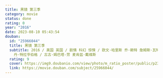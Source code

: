 ```yaml
---
title: 黑镜 第三季
category: movie
status: done
rating: 0
year: "2016"
date: 2023-08-10 05:43:54
douban:
  id: "25966044"
  title: 黑镜 第三季
  subtitle: 2016 / 美国 英国 / 剧情 科幻 惊悚 / 欧文·哈里斯 乔·赖特 詹姆斯·瓦特金斯 雅各布·维尔布鲁根 詹姆斯·哈维斯
    丹·特拉亨伯格 / 古古·姆巴塔-劳 麦肯兹·戴维斯
  rating: 9
  cover: https://img9.doubanio.com/view/photo/m_ratio_poster/public/p2391300344.jpg
  link: https://movie.douban.com/subject/25966044/
---
```



